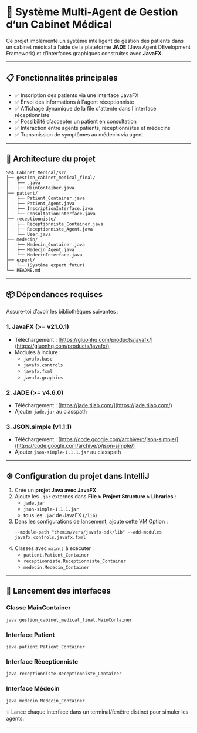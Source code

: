 
# 💊 Système Multi-Agent de Gestion d’un Cabinet Médical

Ce projet implémente un système intelligent de gestion des patients dans un cabinet médical à l’aide de la plateforme **JADE** (Java Agent DEvelopment Framework) et d’interfaces graphiques construites avec **JavaFX**.

---

## 📋 Fonctionnalités principales

- ✅ Inscription des patients via une interface JavaFX
- ✅ Envoi des informations à l'agent réceptionniste
- ✅ Affichage dynamique de la file d'attente dans l'interface réceptionniste
- ✅ Possibilité d’accepter un patient en consultation
- ✅ Interaction entre agents patients, réceptionnistes et médecins
- ✅ Transmission de symptômes au médecin via agent

---

## 🧱 Architecture du projet

```
SMA_Cabinet_Medical/src
├── gestion_cabinet_medical_final/  
│   ├── .java  
│   ├── MainContaiber.java 
├── patient/
│   ├── Patient_Container.java
│   ├── Patient_Agent.java
│   ├── InscriptionInterface.java
│   └── ConsultationInterface.java
├── receptionniste/
│   ├── Receptionniste_Container.java
│   ├── Receptionniste_Agent.java
│   └── User.java
├── medecin/
│   ├── Medecin_Container.java
│   ├── Medecin_Agent.java
│   └── MedecinInterface.java
├── expert/
│   └── (Système expert futur)
└── README.md
```

---

## 📦 Dépendances requises

Assure-toi d’avoir les bibliothèques suivantes :

### 1. JavaFX (>= v21.0.1)

- Téléchargement : [https://gluonhq.com/products/javafx/](https://gluonhq.com/products/javafx/)
- Modules à inclure :
  - `javafx.base`
  - `javafx.controls`
  - `javafx.fxml`
  - `javafx.graphics`

### 2. JADE (>= v4.6.0)

- Téléchargement : [https://jade.tilab.com/](https://jade.tilab.com/)
- Ajouter `jade.jar` au classpath

### 3. JSON.simple (v1.1.1)

- Téléchargement : [https://code.google.com/archive/p/json-simple/](https://code.google.com/archive/p/json-simple/)
- Ajouter `json-simple-1.1.1.jar` au classpath

---

## ⚙️ Configuration du projet dans IntelliJ

1. Crée un **projet Java avec JavaFX**.
2. Ajoute les `.jar` externes dans **File > Project Structure > Libraries** :
   - `jade.jar`
   - `json-simple-1.1.1.jar`
   - tous les `.jar` de JavaFX (`/lib`)
3. Dans les configurations de lancement, ajoute cette VM Option :
   ```
   --module-path "chemin/vers/javafx-sdk/lib" --add-modules javafx.controls,javafx.fxml
   ```
4. Classes avec `main()` à exécuter :
   - `patient.Patient_Container`
   - `receptionniste.Receptionniste_Container`
   - `medecin.Medecin_Container`

---

## 🚀 Lancement des interfaces

### Classe MainContainer

```
java gestion_cabinet_medical_final.MainContainer
```

### Interface Patient

```
java patient.Patient_Container
```

### Interface Réceptionniste

```
java receptionniste.Receptionniste_Container
```

### Interface Médecin

```
java medecin.Medecin_Container
```

💡 Lance chaque interface dans un terminal/fenêtre distinct pour simuler les agents.

---



